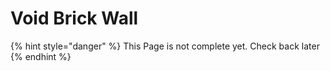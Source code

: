 # Void Brick Wall

{% hint style="danger" %}
This Page is not complete yet. Check back later
{% endhint %}

